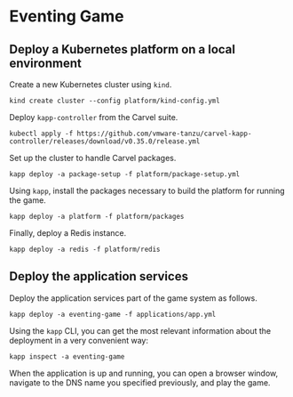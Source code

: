 # Eventing Game

## Deploy a Kubernetes platform on a local environment

Create a new Kubernetes cluster using `kind`.

```shell
kind create cluster --config platform/kind-config.yml
```

Deploy `kapp-controller` from the Carvel suite.

```shell
kubectl apply -f https://github.com/vmware-tanzu/carvel-kapp-controller/releases/download/v0.35.0/release.yml
```

Set up the cluster to handle Carvel packages.

```shell
kapp deploy -a package-setup -f platform/package-setup.yml
```

Using `kapp`, install the packages necessary to build the platform for running the game.

```shell
kapp deploy -a platform -f platform/packages
```

Finally, deploy a Redis instance.

```shell
kapp deploy -a redis -f platform/redis
```

## Deploy the application services

Deploy the application services part of the game system as follows.

```shell
kapp deploy -a eventing-game -f applications/app.yml
```

Using the `kapp` CLI, you can get the most relevant information about the deployment in a very convenient way:

```shell
kapp inspect -a eventing-game
```

When the application is up and running, you can open a browser window, navigate to the DNS name you specified previously,
and play the game.
